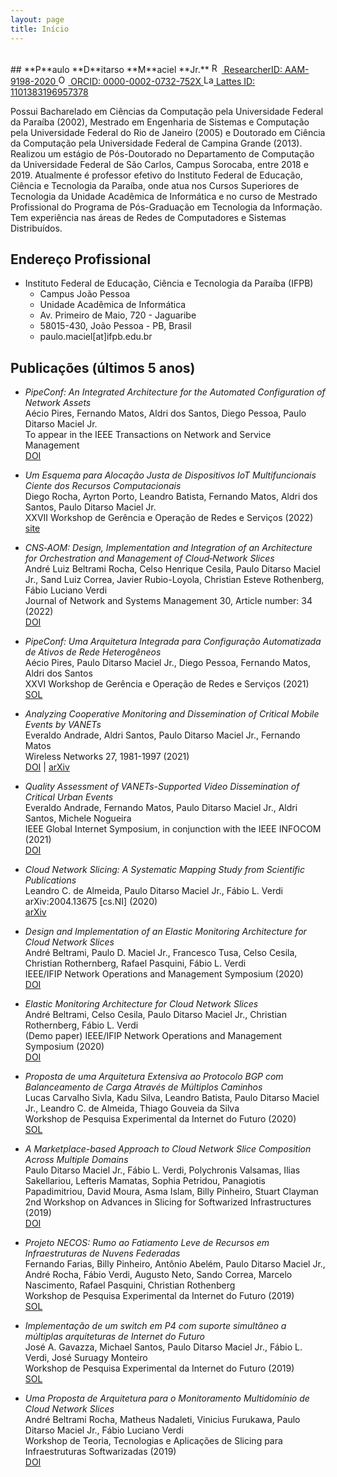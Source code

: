 ```yaml
---
layout: page
title: Início
---
```

<div id="google_translate_element"></div>

<script type="text/javascript">
function googleTranslateElementInit() {
  new google.translate.TranslateElement({pageLanguage: 'pt'}, 'google_translate_element');
}
</script>

<script type="text/javascript" src="//translate.google.com/translate_a/element.js?cb=googleTranslateElementInit"></script>

<br/>
## **P**aulo **D**itarso **M**aciel **Jr.**
<a href="http://www.researcherid.com/rid/AAM-9198-2020">
<img alt="ResearcherID logo" src="http://buscatextual.cnpq.br/buscatextual/images/curriculo/researcherID.gif" width="16" height="16" />
ResearcherID: AAM-9198-2020
</a>

<a href="https://orcid.org/0000-0002-0732-752X">
<img alt="ORCID logo" src="https://info.orcid.org/wp-content/uploads/2019/11/orcid_16x16.png" width="16" height="16" />
ORCID: 0000-0002-0732-752X
</a>

<a href="http://lattes.cnpq.br/1101383196957378">
<img alt="Lattes logo" src="http://buscatextual.cnpq.br/buscatextual/images/v2/icone_lattes.png" width="16" height="16" />
Lattes ID: 1101383196957378
</a>

Possui Bacharelado em Ciências da Computação pela Universidade Federal da Paraíba (2002), Mestrado em Engenharia de Sistemas e Computação pela Universidade Federal do Rio de Janeiro (2005) e Doutorado em Ciência da Computação pela Universidade Federal de Campina Grande (2013). Realizou um estágio de Pós-Doutorado no Departamento de Computação da Universidade Federal de São Carlos, Campus Sorocaba, entre 2018 e 2019. Atualmente é professor efetivo do Instituto Federal de Educação, Ciência e Tecnologia da Paraíba, onde atua nos Cursos Superiores de Tecnologia da Unidade Acadêmica de Informática e no curso de Mestrado Profissional do Programa de Pós-Graduação em Tecnologia da Informação. Tem experiência nas áreas de Redes de Computadores e Sistemas Distribuídos.

## Endereço Profissional 

* Instituto Federal de Educação, Ciência e Tecnologia da Paraíba (IFPB) 
    * Campus João Pessoa
    * Unidade Acadêmica de Informática
    * Av. Primeiro de Maio, 720 - Jaguaribe
    * 58015-430, João Pessoa - PB, Brasil
    * paulo.maciel[at]ifpb.edu.br

## Publicações (últimos 5 anos)

* *PipeConf: An Integrated Architecture for the Automated Configuration of Network Assets*<br/>
  Aécio Pires, Fernando Matos, Aldri dos Santos, Diego Pessoa, Paulo Ditarso Maciel Jr.<br/>
  To appear in the IEEE Transactions on Network and Service Management<br/>
  [DOI](https://doi.org/10.1109/TNSM.2022.3195382)

* *Um Esquema para Alocação Justa de Dispositivos IoT Multifuncionais Ciente dos Recursos Computacionais*<br/>
  Diego Rocha, Ayrton Porto, Leandro Batista, Fernando Matos, Aldri dos Santos, Paulo Ditarso Maciel Jr.<br/>
  XXVII Workshop de Gerência e Operação de Redes e Serviços (2022)<br/>
  [site](http://sbrc2022.sbc.org.br/xxvii-workshop-de-gerencia-e-operacao-de-redes-e-servicos-wgrs/)

* *CNS‑AOM: Design, Implementation and Integration of an Architecture for Orchestration and Management of Cloud‑Network Slices*<br/>
  André Luiz Beltrami Rocha, Celso Henrique Cesila, Paulo Ditarso Maciel Jr., Sand Luiz Correa, Javier Rubio-Loyola, Christian Esteve Rothenberg, Fábio Luciano Verdi<br/>
  Journal of Network and Systems Management 30, Article number: 34 (2022)<br/>
  [DOI](https://doi.org/10.1007/s10922-022-09641-z)

* *PipeConf: Uma Arquitetura Integrada para Configuração Automatizada de Ativos de Rede Heterogêneos*<br/>
  Aécio Pires, Paulo Ditarso Maciel Jr., Diego Pessoa, Fernando Matos, Aldri dos Santos<br/>
  XXVI Workshop de Gerência e Operação de Redes e Serviços (2021)<br/>
  [SOL](https://sol.sbc.org.br/index.php/wgrs/article/view/17189)

* *Analyzing Cooperative Monitoring and Dissemination of Critical Mobile Events by VANETs*<br/>
  Everaldo Andrade, Aldri Santos, Paulo Ditarso Maciel Jr., Fernando Matos<br/>
  Wireless Networks 27, 1981-1997 (2021)<br/>
  [DOI](http://dx.doi.org/10.1007/s11276-021-02551-z) | [arXiv](https://arxiv.org/abs/2009.03963v1)

* *Quality Assessment of VANETs-Supported Video Dissemination of Critical Urban Events*<br/>
  Everaldo Andrade, Fernando Matos, Paulo Ditarso Maciel Jr., Aldri Santos, Michele Nogueira<br/>
  IEEE Global Internet Symposium, in conjunction with the IEEE INFOCOM (2021)<br/>
  [DOI](http://dx.doi.org/10.1109/INFOCOMWKSHPS51825.2021.9484551)

* *Cloud Network Slicing: A Systematic Mapping Study from Scientific Publications*<br/>
  Leandro C. de Almeida, Paulo Ditarso Maciel Jr., Fábio L. Verdi<br/>
  arXiv:2004.13675 [cs.NI] (2020)<br/>
  [arXiv](https://arxiv.org/abs/2004.13675)

* *Design and Implementation of an Elastic Monitoring Architecture for Cloud Network Slices*<br/>
  André Beltrami, Paulo D. Maciel Jr., Francesco Tusa, Celso Cesila, Christian Rothernberg, Rafael Pasquini, Fábio L. Verdi<br/>
  IEEE/IFIP Network Operations and Management Symposium (2020)<br/>
  [DOI](http://dx.doi.org/10.1109/NOMS47738.2020.9110415)

* *Elastic Monitoring Architecture for Cloud Network Slices*<br/>
  André Beltrami, Celso Cesila, Paulo Ditarso Maciel Jr., Christian Rothernberg, Fábio L. Verdi<br/>
  (Demo paper) IEEE/IFIP Network Operations and Management Symposium (2020)<br/>
  [DOI](http://dx.doi.org/10.1109/NOMS47738.2020.9110447)

* *Proposta de uma Arquitetura Extensiva ao Protocolo BGP com Balanceamento de Carga Através de Múltiplos Caminhos*<br/>
  Lucas Carvalho Sivla, Kadu Silva, Leandro Batista, Paulo Ditarso Maciel Jr., Leandro C. de Almeida, Thiago Gouveia da Silva<br/>
  Workshop de Pesquisa Experimental da Internet do Futuro (2020)<br/>
  [SOL](https://sol.sbc.org.br/index.php/wpeif/article/view/12473)

* *A Marketplace-based Approach to Cloud Network Slice Composition Across Multiple Domains*<br/>
  Paulo Ditarso Maciel Jr., Fábio L. Verdi, Polychronis Valsamas, Ilias Sakellariou, Lefteris Mamatas, Sophia Petridou, Panagiotis Papadimitriou, David Moura, Asma Islam, Billy Pinheiro, Stuart Clayman<br/>
  2nd Workshop on Advances in Slicing for Softwarized Infrastructures (2019)<br/>
  [DOI](http://dx.doi.org/10.1109/NETSOFT.2019.8806668)

* *Projeto NECOS: Rumo ao Fatiamento Leve de Recursos em Infraestruturas de Nuvens Federadas*<br/>
  Fernando Farias, Billy Pinheiro, Antônio Abelém, Paulo Ditarso Maciel Jr., André Rocha, Fábio Verdi, Augusto Neto, Sando Correa, Marcelo Nascimento, Rafael Pasquini, Christian Rothenberg<br/>
  Workshop de Pesquisa Experimental da Internet do Futuro (2019)<br/>
  [SOL](https://sol.sbc.org.br/index.php/wpeif/article/view/7699)

* *Implementação de um switch em P4 com suporte simultâneo a múltiplas arquiteturas de Internet do Futuro*<br/>
  José A. Gavazza, Michael Santos, Paulo Ditarso Maciel Jr., Fábio L. Verdi, José Suruagy Monteiro<br/>
  Workshop de Pesquisa Experimental da Internet do Futuro (2019)<br/>
  [SOL](https://sol.sbc.org.br/index.php/wpeif/article/view/7693)

*  *Uma Proposta de Arquitetura para o Monitoramento Multidomínio de Cloud Network Slices*<br/>
  André Beltrami Rocha, Matheus Nadaleti, Vinicius Furukawa, Paulo Ditarso Maciel Jr., Fábio Luciano Verdi<br/>
  Workshop de Teoria, Tecnologias e Aplicações de Slicing para Infraestruturas Softwarizadas (2019)<br/>
  [DOI](http://dx.doi.org/10.5753/wslice.2019.7721)
